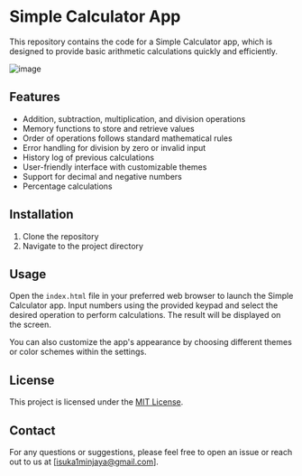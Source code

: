 # Simple Calculator App

This repository contains the code for a Simple Calculator app, which is designed to provide basic arithmetic calculations quickly and efficiently.

![image](https://github.com/IsukaM/Calculator-App/assets/144875558/2c875a0c-e177-4b54-a6b4-e5b6adb839d2)

## Features

- Addition, subtraction, multiplication, and division operations
- Memory functions to store and retrieve values
- Order of operations follows standard mathematical rules
- Error handling for division by zero or invalid input
- History log of previous calculations
- User-friendly interface with customizable themes
- Support for decimal and negative numbers
- Percentage calculations

## Installation

1. Clone the repository
2. Navigate to the project directory

## Usage

Open the `index.html` file in your preferred web browser to launch the Simple Calculator app. Input numbers using the provided keypad and select the desired operation to perform calculations. The result will be displayed on the screen.

You can also customize the app's appearance by choosing different themes or color schemes within the settings.

## License

This project is licensed under the [MIT License](imrproduction).

## Contact

For any questions or suggestions, please feel free to open an issue or reach out to us at [isuka1minjaya@gmail.com].
